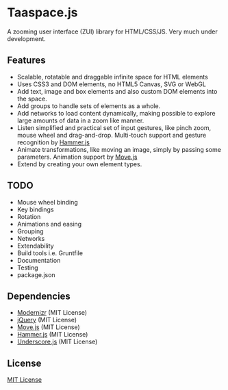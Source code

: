 # Taaspace.js

A zooming user interface (ZUI) library for HTML/CSS/JS. Very much under development.

## Features

- Scalable, rotatable and draggable infinite space for HTML elements
- Uses CSS3 and DOM elements, no HTML5 Canvas, SVG or WebGL
- Add text, image and box elements and also custom DOM elements into the space.
- Add groups to handle sets of elements as a whole.
- Add networks to load content dynamically, making possible to explore large amounts of data in a zoom like manner.
- Listen simplified and practical set of input gestures, like pinch zoom, mouse wheel and drag-and-drop. Multi-touch support and gesture recognition by [Hammer.js](http://eightmedia.github.io/hammer.js/)
- Animate transformations, like moving an image, simply by passing some parameters. Animation support by [Move.js](http://visionmedia.github.io/move.js/)
- Extend by creating your own element types.

## TODO

- Mouse wheel binding
- Key bindings
- Rotation
- Animations and easing
- Grouping
- Networks
- Extendability
- Build tools i.e. Gruntfile
- Documentation
- Testing
- package.json

## Dependencies

- [Modernizr](http://modernizr.com/) (MIT License)
- [jQuery](http://jquery.com/) (MIT License)
- [Move.js](http://visionmedia.github.io/move.js/) (MIT License)
- [Hammer.js](http://eightmedia.github.io/hammer.js/) (MIT License)
- [Underscore.js](http://underscorejs.org/) (MIT License)

## License

[MIT License](../blob/master/LICENSE)
